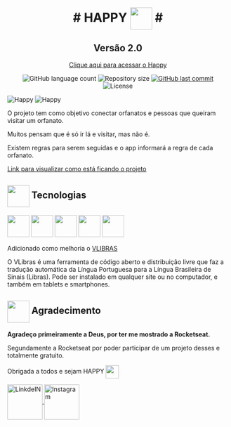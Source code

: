 
<h1 align="center">
  # HAPPY <img src= "https://github.com/DeboraMSantos/web/blob/master/src/images/map-marker.svg" width="50px" height="50px" align="center"/> #
</h1>
<h2 align="center">
Versão 2.0
</h2>

<p align="center">
  <a href="https://debby-happy.vercel.app/">
     Clique aqui para acessar o Happy
  </a>
</p>

<p align="center">

  <img alt="GitHub language count" src="https://img.shields.io/github/languages/count/DeboraMSantos/web">

  <img alt="Repository size" src="https://img.shields.io/github/repo-size/deboramsantos/web">

  <a href="https://github.com/deboramsantos/web/commits/master">
      <img alt="GitHub last commit" src="https://img.shields.io/github/last-commit/deboramsantos/web?color=blue">
  </a>

  <img alt="License" src="https://img.shields.io/badge/license-MIT-brightgreen?color=blue">

</p>

![Happy](https://github.com/DeboraMSantos/web/blob/master/src/images/print-happy.jpeg)
![Happy](https://github.com/DeboraMSantos/web/blob/master/src/images/vlibras-happy.JPG)

O projeto tem como objetivo conectar orfanatos e pessoas que queiram visitar um orfanato.

Muitos pensam que é só ir lá e visitar, mas não é.

Existem regras para serem seguidas e o app informará a regra de cada orfanato.

[Link para visualizar como está ficando o projeto](https://debby-happy.vercel.app)

## <code><img src="https://img.icons8.com/dusk/2x/greentech.png" width="50px" height="50px" align="center"></code> Tecnologias ##

<code><img height="50" src="https://img.icons8.com/color/2x/typescript.png"></code>
<code><img height="50" src="https://img.icons8.com/dusk/2x/react.png"></code>
<code><img height="50" src="https://img.icons8.com/dusk/2x/css3.png"></code>
<code><img height="50" src="https://img.icons8.com/dusk/2x/html-5.png"></code>
<code><img height="50" src="https://vlibras.gov.br/app/assets/component-ac.png"></code>

Adicionado como melhoria o <a target="_blank" href="https://www.vlibras.gov.br/doc/widget/installation/webpageintegration.html">VLIBRAS</a>

O VLibras é uma ferramenta de código aberto e distribuição livre que faz a tradução automática da Língua Portuguesa para a Língua Brasileira de Sinais (Libras). Pode ser instalado em qualquer site ou no computador, e também em tablets e smartphones.

## <code><img src="https://img.icons8.com/dusk/2x/handshake.png" width="50px" height="50px" align="center"></code> Agradecimento ##
**Agradeço primeiramente a Deus, por ter me mostrado a Rocketseat.**

Segundamente a Rocketseat por poder participar de um projeto desses e totalmente gratuito.

Obrigada a todos e sejam HAPPY <img src= "https://github.com/DeboraMSantos/web/blob/master/src/images/map-marker.svg" width="30px" height="30px" align="center"/>

<a target="_blank" href="https://www.linkedin.com/in/d%C3%A9bora-moura-dos-santos-57813335/">
  <img align="center" alt="LinkdeIN" height="80" src="https://img.icons8.com/bubbles/2x/linkedin.png" />
</a>
<a target="_blank" href="https://www.instagram.com/deboramouradossantos/">
  <img align="center" alt="Instagram" height="80" src="https://img.icons8.com/clouds/2x/instagram-new--v2.png" />
</a> 


